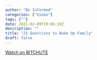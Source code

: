 ```yaml
---
author: "Be Informed"
categories: ["Video"]
tags: [""]
date: 2021-02-09T19:05:19Z
description: ""
title: "25 Questions to Wake Up Family"
draft: false
---
```


[Watch on BITCHUTE](https://www.bitchute.com/video/nSdQhOndsAbI/)